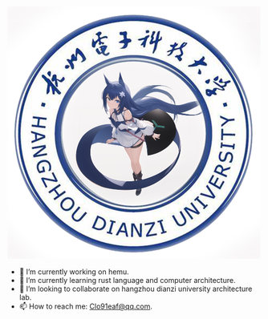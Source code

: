 ![](./hdu_pic.png)
- 🔭 I’m currently working on hemu.
- 🌱 I’m currently learning rust language and computer architecture.
- 👯 I’m looking to collaborate on hangzhou dianzi university architecture lab.
- 📫 How to reach me: Clo91eaf@qq.com.

